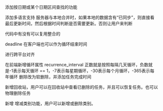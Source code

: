 添加按日期或某个日期区间查找的功能

添加多语言支持
服务器与本地合并时，如果本地的数据含有“已同步”，则直接看最后更新时间，然后根据时间判断是否需要更新。否则让用户来判断

代码中有没有可以复用整合的

deadline 在客户端也可以作为循环结束时间

进行跨平台对齐

在前端新增循环属性
recurrence_interval 正数就是按照每隔几天循环，负数就是-1表示每天循环 == 1，-7表示每星期循环，-30表示每个月循环，-365表示每年循环
删除改为软删除，并添加任务完成时间

新增回收站，用户可以在回收站中查看已删除的任务，并且可以恢复任务。也可以物理删除任务

新增 增减类别功能，用户可以新增或删除类别。










